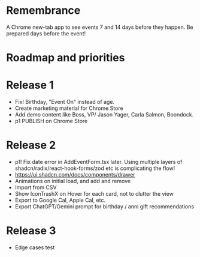 # Remembrance

A Chrome new-tab app to see events 7 and 14 days before they happen. Be prepared days before the event!

# Roadmap and priorities

# Release 1

- Fix! Birthday, "Event On" instead of age.
- Create marketing material for Chrome Store
- Add demo content like Boss, VP/ Jason Yager, Carla Salmon, Boondock.
- p1 PUBLISH on Chrome Store

# Release 2

- p1! Fix date error in AddEventForm.tsx later. Using multiple layers of shadcn/radix/react-hook-forms/zod etc is complicating the flow!
- https://ui.shadcn.com/docs/components/drawer
- Animations on initial load, and add and remove
- Import from CSV
- Show IconTrashX on Hover for each card, not to clutter the view
- Export to Google Cal, Apple Cal, etc.
- Export ChatGPT/Gemini prompt for birthday / anni gift recommendations

# Release 3

- Edge cases test
